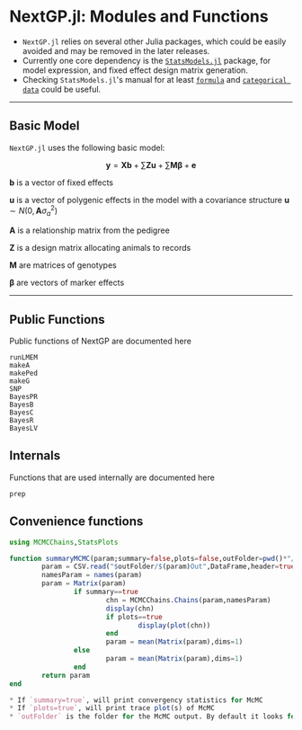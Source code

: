 
# NextGP.jl: Modules and Functions

* `NextGP.jl` relies on several other Julia packages, which could be easily avoided and may be removed in the later releases.
* Currently one core dependency is the [`StatsModels.jl`](https://juliastats.org/StatsModels.jl/latest/) package, for model expression, and fixed effect design matrix generation.
* Checking `StatsModels.jl`'s manual for at least [`formula`](https://juliastats.org/StatsModels.jl/latest/formula/#The-@formula-language)  and  [`categorical data`](https://juliastats.org/StatsModels.jl/latest/contrasts/#Modeling-categorical-data) could be useful. 

---

## Basic Model

`NextGP.jl` uses the following basic model:


$$
\mathbf{y}=\mathbf{X}\mathbf{b}+\sum{\mathbf{Zu}}+\sum{\mathbf{M\beta}}+\mathbf{e}
$$

**b** is a vector of fixed effects 

**u** is a vector of polygenic effects in the model with a covariance
structure $\mathbf{u}\sim N\left(0,\mathbf{A}\sigma_{a}^{2}\right)$

**A** is a relationship matrix from the pedigree

**Z** is a design matrix allocating animals to records

**M** are matrices of genotypes

$\mathbf{\beta}$ are vectors  of marker effects

---

## Public Functions

Public functions of NextGP are documented here


```@docs
runLMEM
makeA
makePed
makeG
SNP
BayesPR
BayesB
BayesC
BayesR
BayesLV
```

## Internals

Functions that are used internally are documented here

```@docs
prep
```

## Convenience functions

```julia
using MCMCChains,StatsPlots

function summaryMCMC(param;summary=false,plots=false,outFolder=pwd()*"/outMCMC")
        param = CSV.read("$outFolder/$(param)Out",DataFrame,header=true)
        namesParam = names(param)
        param = Matrix(param)
                if summary==true
                        chn = MCMCChains.Chains(param,namesParam)
                        display(chn)
                        if plots==true
                                display(plot(chn))
                        end
                        param = mean(Matrix(param),dims=1)
                else
                        param = mean(Matrix(param),dims=1)
                end
        return param
end

* If `summary=true`, will print convergency statistics for McMC
* If `plots=true`, will print trace plot(s) of McMC
* `outFolder` is the folder for the McMC output. By default it looks for the folder "outMCMC" in the current directory.

```


